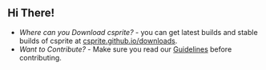 ## Hi There!

- *Where can you Download csprite?* - you can get latest builds and stable builds of csprite at [csprite.github.io/downloads](https://csprite.github.io/downloads/).
- *Want to Contribute?* - Make sure you read our [Guidelines](../CONTRIBUTING.md) before contributing.
